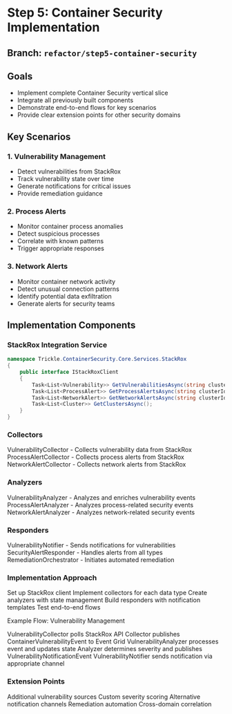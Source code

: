 # Step 5: Container Security Implementation

## Branch: `refactor/step5-container-security`

## Goals
- Implement complete Container Security vertical slice
- Integrate all previously built components
- Demonstrate end-to-end flows for key scenarios
- Provide clear extension points for other security domains

## Key Scenarios

### 1. Vulnerability Management
- Detect vulnerabilities from StackRox
- Track vulnerability state over time
- Generate notifications for critical issues
- Provide remediation guidance

### 2. Process Alerts
- Monitor container process anomalies
- Detect suspicious processes
- Correlate with known patterns
- Trigger appropriate responses

### 3. Network Alerts
- Monitor container network activity
- Detect unusual connection patterns
- Identify potential data exfiltration
- Generate alerts for security teams

## Implementation Components

### StackRox Integration Service
```csharp
namespace Trickle.ContainerSecurity.Core.Services.StackRox
{
    public interface IStackRoxClient
    {
        Task<List<Vulnerability>> GetVulnerabilitiesAsync(string clusterId = null);
        Task<List<ProcessAlert>> GetProcessAlertsAsync(string clusterId = null);
        Task<List<NetworkAlert>> GetNetworkAlertsAsync(string clusterId = null);
        Task<List<Cluster>> GetClustersAsync();
    }
}
```

### Collectors

VulnerabilityCollector - Collects vulnerability data from StackRox
ProcessAlertCollector - Collects process alerts from StackRox
NetworkAlertCollector - Collects network alerts from StackRox

### Analyzers

VulnerabilityAnalyzer - Analyzes and enriches vulnerability events
ProcessAlertAnalyzer - Analyzes process-related security events
NetworkAlertAnalyzer - Analyzes network-related security events

### Responders

VulnerabilityNotifier - Sends notifications for vulnerabilities
SecurityAlertResponder - Handles alerts from all types
RemediationOrchestrator - Initiates automated remediation

### Implementation Approach

Set up StackRox client
Implement collectors for each data type
Create analyzers with state management
Build responders with notification templates
Test end-to-end flows

Example Flow: Vulnerability Management

VulnerabilityCollector polls StackRox API
Collector publishes ContainerVulnerabilityEvent to Event Grid
VulnerabilityAnalyzer processes event and updates state
Analyzer determines severity and publishes VulnerabilityNotificationEvent
VulnerabilityNotifier sends notification via appropriate channel

### Extension Points

Additional vulnerability sources
Custom severity scoring
Alternative notification channels
Remediation automation
Cross-domain correlation

